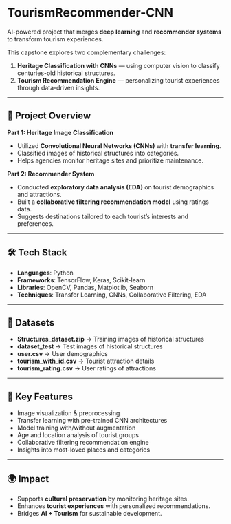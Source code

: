 # TourismRecommender-CNN


AI-powered project that merges **deep learning** and **recommender systems** to transform tourism experiences.  

This capstone explores two complementary challenges:  
1. **Heritage Classification with CNNs** — using computer vision to classify centuries-old historical structures.  
2. **Tourism Recommendation Engine** — personalizing tourist experiences through data-driven insights.  

---

## 📌 Project Overview

**Part 1: Heritage Image Classification**  
- Utilized **Convolutional Neural Networks (CNNs)** with **transfer learning**.  
- Classified images of historical structures into categories.  
- Helps agencies monitor heritage sites and prioritize maintenance.  

**Part 2: Recommender System**  
- Conducted **exploratory data analysis (EDA)** on tourist demographics and attractions.  
- Built a **collaborative filtering recommendation model** using ratings data.  
- Suggests destinations tailored to each tourist’s interests and preferences.  

---

## 🛠️ Tech Stack
- **Languages**: Python  
- **Frameworks**: TensorFlow, Keras, Scikit-learn  
- **Libraries**: OpenCV, Pandas, Matplotlib, Seaborn  
- **Techniques**: Transfer Learning, CNNs, Collaborative Filtering, EDA  

---

## 📂 Datasets
- **Structures_dataset.zip** → Training images of historical structures  
- **dataset_test** → Test images of historical structures  
- **user.csv** → User demographics  
- **tourism_with_id.csv** → Tourist attraction details  
- **tourism_rating.csv** → User ratings of attractions  

---

## 🚀 Key Features
- Image visualization & preprocessing  
- Transfer learning with pre-trained CNN architectures  
- Model training with/without augmentation  
- Age and location analysis of tourist groups  
- Collaborative filtering recommendation engine  
- Insights into most-loved places and categories  

---

## 🌍 Impact
- Supports **cultural preservation** by monitoring heritage sites.  
- Enhances **tourist experiences** with personalized recommendations.  
- Bridges **AI + Tourism** for sustainable development.  


